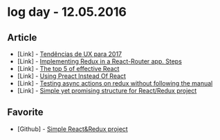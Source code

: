 # log day - 12.05.2016

## Article

- \[Link\] - [Tendências de UX para 2017](https://brasil.uxdesign.cc/tend%C3%AAncias-de-ux-para-2017-7fe04e67981a#.b9g2w1rvt)
- \[Link\] - [Implementing Redux in a React-Router app. Steps](https://medium.com/@sebastialonso/implementing-redux-in-a-react-router-app-steps-948f51cb78c9#.rqap1ibn8)
- \[Link\] - [The top 5 of effective React](https://medium.com/@oreqizer/the-top-5-of-effective-react-984e54cceac3#.j03dyu34w)
- \[Link\] - [Using Preact Instead Of React](https://medium.com/@rajaraodv/using-preact-instead-of-react-70f40f53107c#.bx9dnvb1o)
- \[Link\] - [Testing async actions on redux without following the manual](https://medium.com/@iamcherta/testing-async-actions-on-redux-without-following-the-manual-87d7bd804fb8#.vyn050rnd)
- \[Link\] - [Simple yet promising structure for React/Redux project](https://medium.com/@varyastepanova/simple-yet-promising-structure-for-react-redux-project-94226094439b#.sy4iuahua)


## Favorite

- \[Github\] - [Simple React&Redux project](https://github.com/varya/react-redux-project)
